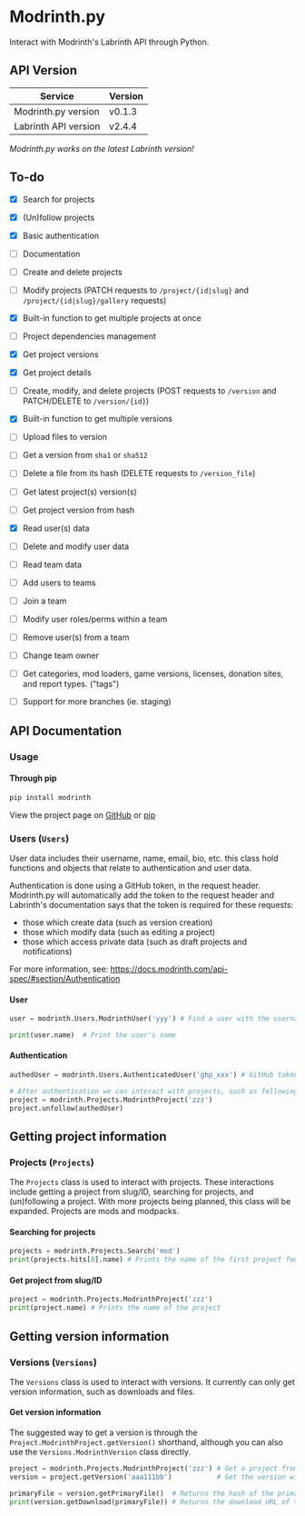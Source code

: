 # Modrinth.py
Interact with Modrinth's Labrinth API through Python. 

## API Version

 Service              | Version
----------------------|----------
 Modrinth.py version  | v0.1.3
 Labrinth API version | v2.4.4

*Modrinth.py works on the latest Labrinth version!*

## To-do
 - [x] Search for projects
 - [x] (Un)follow projects
 - [x] Basic authentication
 - [ ] Documentation
 - [ ] Create and delete projects
 - [ ] Modify projects (PATCH requests to `/project/{id|slug}` and `/project/{id|slug}/gallery` requests)
 - [x] Built-in function to get multiple projects at once
 - [ ] Project dependencies management
 - [x] Get project versions
 - [x] Get project details
 - [ ] Create, modify, and delete projects (POST requests to `/version` and PATCH/DELETE to `/version/{id}`)
 - [x] Built-in function to get multiple versions
 - [ ] Upload files to version
 - [ ] Get a version from `sha1` or `sha512`
 - [ ] Delete a file from its hash (DELETE requests to `/version_file`)
 - [ ] Get latest project(s) version(s)
 - [ ] Get project version from hash
 - [x] Read user(s) data
 - [ ] Delete and modify user data
 - [ ] Read team data 
 - [ ] Add users to teams
 - [ ] Join a team
 - [ ] Modify user roles/perms within a team
 - [ ] Remove user(s) from a team
 - [ ] Change team owner
 - [ ] Get categories, mod loaders, game versions, licenses, donation sites, and report types. ("tags")
 - [ ] Support for more branches (ie. staging)



## API Documentation

### Usage
#### Through pip
```bash
pip install modrinth
```
View the project page on [GitHub](https://github.com/BetaPictoris/modrinth.py) or [pip](https://pypi.org/project/modrinth/)

### Users (`Users`)
User data includes their username, name, email, bio, etc. this class hold functions and objects that relate
to authentication and user data.  

Authentication is done using a GitHub token, in the request header. Modrinth.py will automatically add
the token to the request header and Labrinth's documentation says that the token is required for these
requests: 
 - those which create data (such as version creation)
 - those which modify data (such as editing a project)
 - those which access private data (such as draft projects and notifications)

For more information, see: https://docs.modrinth.com/api-spec/#section/Authentication

#### User 
```python
user = modrinth.Users.ModrinthUser('yyy') # Find a user with the username/ID yyy

print(user.name)  # Print the user's name
```

#### Authentication
```python
authedUser = modrinth.Users.AuthenticatedUser('ghp_xxx') # GitHub token

# After authentication we can interact with projects, such as following and unfollowing a mod.
project = modrinth.Projects.ModrinthProject('zzz')
project.unfollow(authedUser)
```

## Getting project information
### Projects (`Projects`)
The `Projects` class is used to interact with projects. These interactions include getting a project from slug/ID, searching for projects, and (un)following a project. With more projects being planned, this class will be expanded. Projects are mods and modpacks.

#### Searching for projects
```python
projects = modrinth.Projects.Search('mod')
print(projects.hits[0].name) # Prints the name of the first project found
```

#### Get project from slug/ID
```python
project = modrinth.Projects.ModrinthProject('zzz')
print(project.name) # Prints the name of the project
```

## Getting version information
### Versions (`Versions`)
The `Versions` class is used to interact with versions. It currently can only get version information, such as downloads and files. 
#### Get version information
The suggested way to get a version is through the `Project.ModrinthProject.getVersion()` shorthand, although you can also use the `Versions.ModrinthVersion` class directly.
```python
project = modrinth.Projects.ModrinthProject('zzz') # Get a project from slug/ID
version = project.getVersion('aaa111bb')           # Get the version with ID 'aaa111bb'

primaryFile = version.getPrimaryFile()  # Returns the hash of the primary file
print(version.getDownload(primaryFile)) # Returns the download URL of the primary file
```